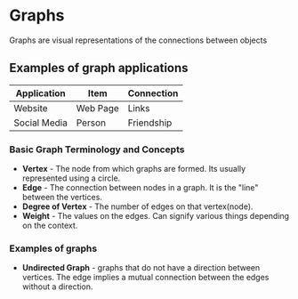 # Graphs

Graphs are visual representations of the connections between objects

## Examples of graph applications

Application | Item | Connection
----------- | ---- | ----------
Website | Web Page | Links
Social Media | Person | Friendship

### Basic Graph Terminology and Concepts

* **Vertex** - The node from which graphs are formed. Its usually represented using a circle.
* **Edge** - The connection between nodes in a graph. It is the "line" between the vertices.
* **Degree of Vertex** - The number of edges on that vertex(node).
* **Weight** - The values on the edges. Can signify various things depending on the context.

### Examples of graphs

* **Undirected Graph** - graphs that do not have a direction between vertices. The edge implies a mutual connection between the edges without a direction.
